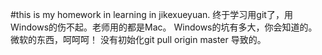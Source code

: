 #this is my homework in learning in jikexueyuan.
终于学习用git了，用Windows的伤不起。老师用的都是Mac。
Windows的坑有多大，你会知道的。
微软的东西，呵呵呵！
没有初始化git pull origin master 导致的。